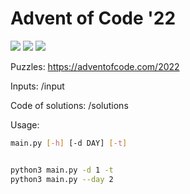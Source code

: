 # Advent of Code '22

![](https://img.shields.io/badge/day%20📅-1-blue) ![](https://img.shields.io/badge/stars%20⭐-2-yellow) ![](https://img.shields.io/badge/days%20completed-1-red)


Puzzles: https://adventofcode.com/2022

Inputs: /input

Code of solutions: /solutions

Usage:
```bash
main.py [-h] [-d DAY] [-t]


python3 main.py -d 1 -t
python3 main.py --day 2
```
